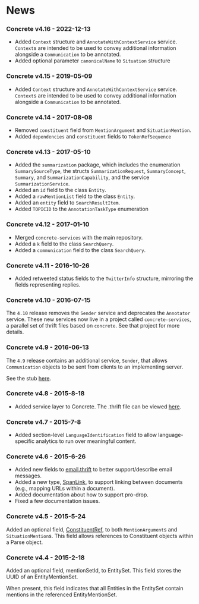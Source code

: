 # News

### Concrete v4.16 - 2022-12-13

* Added `Context` structure and `AnnotateWithContextService` service.
  `Context`s are intended to be used to convey additional information
  alongside a `Communication` to be annotated.
* Added optional parameter `canonicalName` to `Situation` structure

### Concrete v4.15 - 2019-05-09

* Added `Context` structure and `AnnotateWithContextService` service.
  `Context`s are intended to be used to convey additional information
  alongside a `Communication` to be annotated.

### Concrete v4.14 - 2017-08-08

* Removed `constituent` field from `MentionArgument` and
  `SituationMention`.
* Added `dependencies` and `constituent` fields to `TokenRefSequence`

### Concrete v4.13 - 2017-05-10

* Added the `summarization` package, which includes the enumeration
  `SummarySourceType`, the structs `SummarizationRequest`,
  `SummaryConcept`, `Summary`, and `SummarizationCapability`, and the
  service `SummarizationService`.
* Added an `id` field to the class `Entity`.
* Added a `rawMentionList` field to the class `Entity`.
* Added an `entity` field to `SearchResultItem`.
* Added `TOPICID` to the `AnnotationTaskType` enumeration

### Concrete v4.12 - 2017-01-10

* Merged `concrete-services` with the main repository.
* Added a `k` field to the class `SearchQuery`.
* Added a `communication` field to the class `SearchQuery`.

### Concrete v4.11 - 2016-10-26

* Added retweeted status fields to the `TwitterInfo` structure,
  mirroring the fields representing replies.

### Concrete v4.10 - 2016-07-15

The `4.10` release removes the `Sender` service and deprecates
the `Annotator` service. These new services now live in a project
called `concrete-services`, a parallel set of thrift files
based on `concrete`. See that project for more details.

### Concrete v4.9 - 2016-06-13

The `4.9` release contains an additional service, `Sender`, that
allows `Communication` objects to be sent from clients to an
implementing server.

See the stub [here](thrift/services.thrift#L66).

### Concrete v4.8 - 2015-8-18

* Added service layer to Concrete. The .thrift file can be
  viewed [here](thrift/services.thrift).

### Concrete v4.7 - 2015-7-8

* Added section-level `LanguageIdentification` field
  to allow language-specific analytics to run over meaningful
  content.

### Concrete v4.6 - 2015-6-26

* Added new fields to [email.thrift](thrift/email.thrift) to better
  support/describe email messages.
* Added a new type, [SpanLink](thrift/structure.thrift#L457), to
  support linking between documents (e.g., mapping URLs within a
  document).
* Added documentation about how to support pro-drop.
* Fixed a few documentation issues.

### Concrete v4.5 - 2015-5-24

Added an optional field, [ConstituentRef](thrift/structure.thrift#L91), to both
`MentionArgument`s and `SituationMention`s. This field allows references to
Constituent objects within a Parse object.

### Concrete v4.4 - 2015-2-18

Added an optional field, mentionSetId, to EntitySet. This field stores
the UUID of an EntityMentionSet.

When present, this field indicates that all Entities in the EntitySet
contain mentions in the referenced EntityMentionSet.
